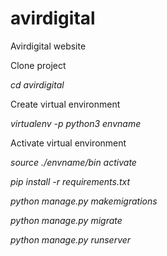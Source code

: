 # avirdigital
Avirdigital website

Clone project 

_cd avirdigital_

Create virtual environment 

_virtualenv -p python3 envname_

Activate virtual environment

_source ./envname/bin activate_

_pip install -r requirements.txt_

_python manage.py makemigrations_ 

_python manage.py migrate_

_python manage.py runserver_


